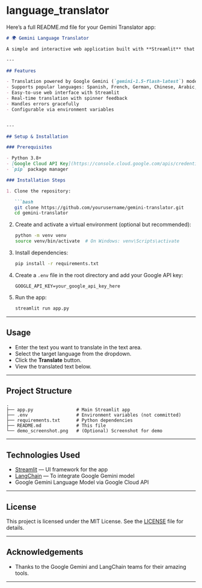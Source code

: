 # language_translator
Here’s a full README.md file for your Gemini Translator app:

````markdown
# 🌍 Gemini Language Translator

A simple and interactive web application built with **Streamlit** that uses Google’s **Gemini** language model via LangChain to translate text into multiple languages.

---

## Features

- Translation powered by Google Gemini (`gemini-1.5-flash-latest`) model
- Supports popular languages: Spanish, French, German, Chinese, Arabic, Urdu, Japanese, Russian, Hindi, Italian
- Easy-to-use web interface with Streamlit
- Real-time translation with spinner feedback
- Handles errors gracefully
- Configurable via environment variables


---

## Setup & Installation

### Prerequisites

- Python 3.8+
- [Google Cloud API Key](https://console.cloud.google.com/apis/credentials) with access to Gemini model
- `pip` package manager

### Installation Steps

1. Clone the repository:

   ```bash
   git clone https://github.com/yourusername/gemini-translator.git
   cd gemini-translator
````

2. Create and activate a virtual environment (optional but recommended):

   ```bash
   python -m venv venv
   source venv/bin/activate  # On Windows: venv\Scripts\activate
   ```

3. Install dependencies:

   ```bash
   pip install -r requirements.txt
   ```

4. Create a `.env` file in the root directory and add your Google API key:

   ```
   GOOGLE_API_KEY=your_google_api_key_here
   ```

5. Run the app:

   ```bash
   streamlit run app.py
   ```

---

## Usage

* Enter the text you want to translate in the text area.
* Select the target language from the dropdown.
* Click the **Translate** button.
* View the translated text below.

---

## Project Structure

```
.
├── app.py                # Main Streamlit app
├── .env                  # Environment variables (not committed)
├── requirements.txt      # Python dependencies
├── README.md             # This file
└── demo_screenshot.png   # (Optional) Screenshot for demo
```

---

## Technologies Used

* [Streamlit](https://streamlit.io/) — UI framework for the app
* [LangChain](https://python.langchain.com/en/latest/) — To integrate Google Gemini model
* Google Gemini Language Model via Google Cloud API

---

## License

This project is licensed under the MIT License. See the [LICENSE](LICENSE) file for details.

---

## Acknowledgements

* Thanks to the Google Gemini and LangChain teams for their amazing tools.

---

